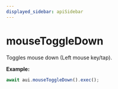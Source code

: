```yaml
---
displayed_sidebar: apiSidebar
---
```

# mouseToggleDown

Toggles mouse down (Left mouse key/tap).

**Example:**
```typescript
await aui.mouseToggleDown().exec();
```

